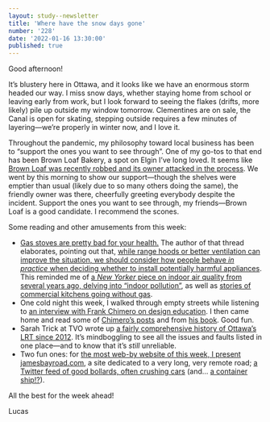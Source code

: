 ```yaml
---
layout: study--newsletter
title: 'Where have the snow days gone'
number: '228'
date: '2022-01-16 13:30:00'
published: true
---
```


Good afternoon!

It’s blustery here in Ottawa, and it looks like we have an enormous storm headed our way. I miss snow days, whether staying home from school or leaving early from work, but I look forward to seeing the flakes (drifts, more likely) pile up outside my window tomorrow. Clementines are on sale, the Canal is open for skating, stepping outside requires a few minutes of layering—we’re properly in winter now, and I love it.

Throughout the pandemic, my philosophy toward local business has been to “support the ones you want to see through”. One of my go-tos to that end has been Brown Loaf Bakery, a spot on Elgin I’ve long loved. It seems like [Brown Loaf was recently robbed and its owner attacked in the process](https://twitter.com/BlastTheRadio/status/1482107852424687622). We went by this morning to show our support—though the shelves were emptier than usual (likely due to so many others doing the same), the friendly owner was there, cheerfully greeting everybody despite the incident. Support the ones you want to see through, my friends—Brown Loaf is a good candidate. I recommend the scones.

Some reading and other amusements from this week:

- [Gas stoves are pretty bad for your health.](https://twitter.com/curious_founder/status/1481746460378992641) The author of that thread elaborates, pointing out that, [while range hoods or better ventilation can improve the situation, we should consider how people behave _in practice_ when deciding whether to install potentially harmful appliances](https://carbonswitch.co/how-bad-is-my-gas-stove-part-two). This reminded me of [a _New Yorker_ piece on indoor air quality from several years ago, delving into “indoor pollution”](https://www.newyorker.com/magazine/2019/04/08/the-hidden-air-pollution-in-our-homes), as well as [stories of commercial kitchens going without gas](https://www.grubstreet.com/2015/09/restaurants-open-without-gas.html).
- One cold night this week, I walked through empty streets while listening to [an interview with Frank Chimero on design education](https://www.thisisdesign.school/frank-chimero/). I then came home and read some of [Chimero’s posts](https://frankchimero.com/blog/) and from [his book](https://shapeofdesignbook.com/). Good fun.
- Sarah Trick at TVO wrote up [a fairly comprehensive history of Ottawa’s LRT since 2012](https://www.tvo.org/article/ottawas-colossal-lrt-debacle-a-brief-ish-history). It’s mindboggling to see all the issues and faults listed in one place—and to know that it’s _still_ unreliable.
- Two fun ones: for [the most web-by website of this week, I present jamesbayroad.com](https://jamesbayroad.com/), a site dedicated to a very long, very remote road; [a Twitter feed of good bollards, often crushing cars](https://twitter.com/WorldBollard) (and… [a container ship!?](https://twitter.com/WorldBollard/status/1421526121934430215)).

All the best for the week ahead!

Lucas